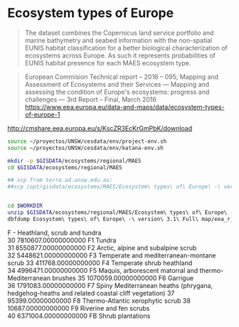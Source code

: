 # Ecosystem types of Europe

> The dataset combines the Copernicus land service portfolio and marine bathymetry and seabed information with the non-spatial EUNIS habitat classification for a better biological characterization of ecosystems across Europe. As such it represents probabilities of EUNIS habitat presence for each MAES ecosystem type.

> European Commision Technical report – 2016 – 095;
Mapping and Assessment of Ecosystems and their Services — Mapping and assessing the
condition of Europe's ecosystems: progress and challenges — 3rd Report – Final, March 2016
https://www.eea.europa.eu/data-and-maps/data/ecosystem-types-of-europe-1

http://cmshare.eea.europa.eu/s/KscZR3EcKrGmPbK/download


```sh
source ~/proyectos/UNSW/cesdata/env/project-env.sh
source ~/proyectos/UNSW/cesdata/env/katana-env.sh

mkdir -p $GISDATA/ecosystems/regional/MAES
cd $GISDATA/ecosystems/regional/MAES

## scp from terra.ad.unsw.edu.au:
##scp /opt/gisdata/ecosystems/MAES/Ecosystem\ types\ of\ Europe\ -\ version\ 3.1\ Full\ map.zip $zID@kdm.restech.unsw.edu.au:/srv/scratch/cesdata/gisdata/ecosystems/regional/MAES

```



```sh

cd $WORKDIR
unzip $GISDATA/ecosystems/regional/MAES/Ecosystem\ types\ of\ Europe\ -\ version\ 3.1\ Full\ map.zip
dbfdump Ecosystem\ types\ of\ Europe\ -\ version\ 3.1\ Full\ map/eea_r_3035_100_m_etm-full_2012_v3-1_r00.tif.vat.dbf


```
F - Heathland, scrub and tundra                   
30 7810607.00000000000 F1         Tundra     
31 8550877.00000000000 F2         Arctic, alpine and subalpine scrub         
 32 5448621.00000000000 F3         Temperate and mediterranean-montane scrub
 33  411768.00000000000 F4         Temperate shrub heathland         
  34 4996471.00000000000 F5         Maquis, arborescent matorral and thermo-Mediterranean brushes
  35 1070059.00000000000 F6         Garrigue  
   36 1791083.00000000000 F7         Spiny Mediterranean heaths (phrygana, hedgehog-heaths and related coastal cliff vegetation)
   37   95399.00000000000 F8         Thermo-Atlantic xerophytic scrub
   38   10687.00000000000 F9         Riverine and fen scrubs    
   40 6371004.00000000000 FB         Shrub plantations    
